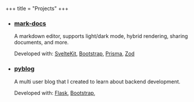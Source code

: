 +++
title = "Projects"
+++

- ### [mark-docs](https://github.com/demetrius-mp/mark-docs)

  A markdown editor, supports light/dark mode, hybrid rendering, sharing documents, and more.

  Developed with: [SvelteKit](https://github.com/sveltejs/kit),
  [Bootstrap](https://github.com/twbs/bootstrap),
  [Prisma](https://github.com/prisma/prisma),
  [Zod](https://github.com/colinhacks/zod)

- ### [pyblog](https://github.com/demetrius-mp/pyblog)

  A multi user blog that I created to learn about backend development.

  Developed with: [Flask](https://github.com/pallets/flask),
  [Bootstrap](https://github.com/twbs/bootstrap),
